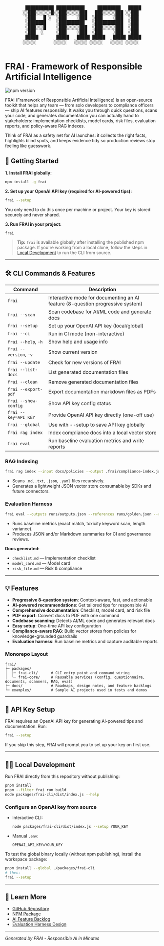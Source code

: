 <div align="center">

<pre>

 ███████████ ███████████     █████████   █████
░░███░░░░░░█░░███░░░░░███   ███░░░░░███ ░░███ 
 ░███   █ ░  ░███    ░███  ░███    ░███  ░███ 
 ░███████    ░██████████   ░███████████  ░███ 
 ░███░░░█    ░███░░░░░███  ░███░░░░░███  ░███ 
 ░███  ░     ░███    ░███  ░███    ░███  ░███ 
 █████       █████   █████ █████   █████ █████
░░░░░       ░░░░░   ░░░░░ ░░░░░   ░░░░░ ░░░░░ 
                                 
</pre>

</div>


# FRAI · Framework of Responsible Artificial Intelligence

![npm version](https://img.shields.io/npm/v/frai)

FRAI (Framework of Responsible Artificial Intelligence) is an open-source toolkit that helps any team — from solo developers to compliance officers — ship AI features responsibly. It walks you through quick questions, scans your code, and generates documentation you can actually hand to stakeholders: implementation checklists, model cards, risk files, evaluation reports, and policy-aware RAG indexes.

Think of FRAI as a safety net for AI launches: it collects the right facts, highlights blind spots, and keeps evidence tidy so production reviews stop feeling like guesswork.

## 🚀 Getting Started

**1. Install FRAI globally:**
```bash
npm install -g frai
```

**2. Set up your OpenAI API key (required for AI-powered tips):**
```bash
frai --setup
```
You only need to do this once per machine or project. Your key is stored securely and never shared.

**3. Run FRAI in your project:**
```bash
frai
```

> **Tip:** `frai` is available globally after installing the published npm package. If you're working from a local clone, follow the steps in [Local Development](#-local-development) to run the CLI from source.

---

## 🛠️ CLI Commands & Features

| Command                | Description |
|------------------------|-------------|
| `frai`                 | Interactive mode for documenting an AI feature (8-question progressive system) |
| `frai --scan`          | Scan codebase for AI/ML code and generate docs |
| `frai --setup`         | Set up your OpenAI API key (local/global) |
| `frai --ci`            | Run in CI mode (non-interactive) |
| `frai --help`, `-h`    | Show help and usage info |
| `frai --version`, `-v` | Show current version |
| `frai --update`        | Check for new versions of FRAI |
| `frai --list-docs`     | List generated documentation files |
| `frai --clean`         | Remove generated documentation files |
| `frai --export-pdf`    | Export documentation markdown files as PDFs |
| `frai --show-config`   | Show API key config status |
| `frai --key=API_KEY`   | Provide OpenAI API key directly (one-off use) |
| `frai --global`        | Use with --setup to save API key globally |
| `frai rag index`       | Index compliance docs into a local vector store |
| `frai eval`            | Run baseline evaluation metrics and write reports |

### RAG Indexing

```bash
frai rag index --input docs/policies --output .frai/compliance-index.json --chunk-size 400
```
- Scans `.md`, `.txt`, `.json`, `.yaml` files recursively.
- Generates a lightweight JSON vector store consumable by SDKs and future connectors.

### Evaluation Harness

```bash
frai eval --outputs runs/outputs.json --references runs/golden.json --report reports/eval --format markdown
```
- Runs baseline metrics (exact match, toxicity keyword scan, length variance).
- Produces JSON and/or Markdown summaries for CI and governance reviews.

**Docs generated:**
- `checklist.md`      — Implementation checklist
- `model_card.md`     — Model card
- `risk_file.md`      — Risk & compliance

---

## 💡 Features
- **Progressive 8-question system**: Context-aware, fast, and actionable
- **AI-powered recommendations**: Get tailored tips for responsible AI
- **Comprehensive documentation**: Checklist, model card, and risk file
- **PDF export**: Convert docs to PDF with one command
- **Codebase scanning**: Detects AI/ML code and generates relevant docs
- **Easy setup**: One-time API key configuration
- **Compliance-aware RAG**: Build vector stores from policies for knowledge-grounded guardrails
- **Evaluation harness**: Run baseline metrics and capture auditable reports

### Monorepo Layout

```
frai/
├─ packages/
│  ├─ frai-cli/      # CLI entry point and command wiring
│  └─ frai-core/     # Reusable services (config, questionnaire, documents, scanners, RAG, eval)
├─ docs/             # Roadmaps, design notes, and feature backlogs
└─ examples/         # Sample AI projects used in tests and demos
```

---

## 🔑 API Key Setup
FRAI requires an OpenAI API key for generating AI-powered tips and documentation. Run:
```bash
frai --setup
```
If you skip this step, FRAI will prompt you to set up your key on first use.

---

## 🧑‍💻 Local Development

Run FRAI directly from this repository without publishing:

```bash
pnpm install
pnpm --filter frai run build
node packages/frai-cli/dist/index.js --help
```

### Configure an OpenAI key from source

- Interactive CLI:
  ```bash
  node packages/frai-cli/dist/index.js --setup YOUR_KEY
  ```
- Manual `.env`:
  ```
  OPENAI_API_KEY=YOUR_KEY
  ```

To test the global binary locally (without npm publishing), install the workspace package:

```bash
pnpm install --global ./packages/frai-cli
# then:
frai --setup
```

---

## 📖 Learn More
- [GitHub Repository](https://github.com/sebastianbuzdugan/frai)
- [NPM Package](https://www.npmjs.com/package/frai)
- [AI Feature Backlog](docs/ai_feature_backlog.md)
- [Evaluation Harness Design](docs/eval_harness_design.md)

---

*Generated by FRAI - Responsible AI in Minutes* 
